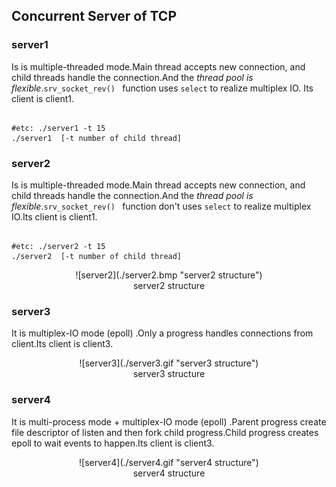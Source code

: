 Concurrent Server of TCP
---

### server1
Is is multiple-threaded mode.Main thread accepts new connection, and child threads handle the connection.And the *thread pool is flexible*.`srv_socket_rev() ` function uses `select` to  realize multiplex IO. Its client is client1.

```shell

#etc: ./server1 -t 15 
./server1  [-t number of child thread]

```

### server2
Is is multiple-threaded mode.Main thread accepts new connection, and child threads handle the connection.And the *thread pool is flexible*.`srv_socket_rev() ` function don't uses `select` to  realize multiplex IO.Its client is client1.

```shell

#etc: ./server2 -t 15 
./server2  [-t number of child thread]

```
<center>![server2](./server2.bmp "server2 structure")</center>
<div align = "center">server2 structure</div>

### server3
It is multiplex-IO mode (epoll) .Only a progress handles connections from client.Its client is client3.

<center>![server3](./server3.gif "server3 structure")</center>
<div align = "center">server3 structure</div>

### server4
It is multi-process mode + multiplex-IO mode (epoll) .Parent progress create file descriptor of listen and then fork child progress.Child progress creates epoll to wait events to happen.Its client is client3.

<center>![server4](./server4.gif "server4 structure") </center>
<div align = "center">server4 structure</div>

